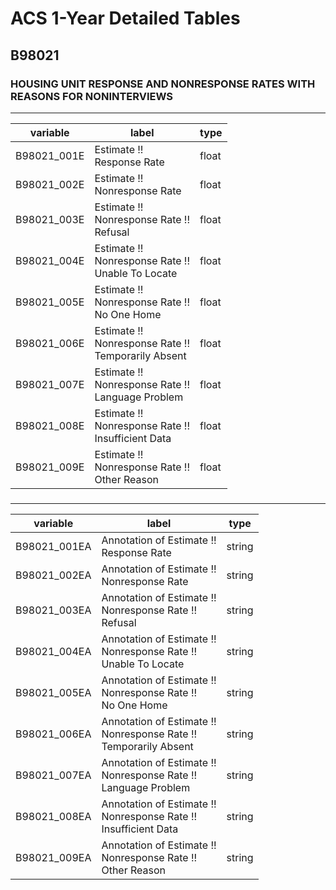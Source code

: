 # ACS 1-Year Detailed Tables

## B98021

### HOUSING UNIT RESPONSE AND NONRESPONSE RATES WITH REASONS FOR NONINTERVIEWS

___

| variable | label | type |
| ----- | ----- | ----- |
| B98021_001E | Estimate !!<br>Response Rate | float |
| B98021_002E | Estimate !!<br>Nonresponse Rate | float |
| B98021_003E | Estimate !!<br>Nonresponse Rate !!<br>Refusal | float |
| B98021_004E | Estimate !!<br>Nonresponse Rate !!<br>Unable To Locate | float |
| B98021_005E | Estimate !!<br>Nonresponse Rate !!<br>No One Home | float |
| B98021_006E | Estimate !!<br>Nonresponse Rate !!<br>Temporarily Absent | float |
| B98021_007E | Estimate !!<br>Nonresponse Rate !!<br>Language Problem | float |
| B98021_008E | Estimate !!<br>Nonresponse Rate !!<br>Insufficient Data | float |
| B98021_009E | Estimate !!<br>Nonresponse Rate !!<br>Other Reason | float |
### 

___

| variable | label | type |
| ----- | ----- | ----- |
| B98021_001EA | Annotation of Estimate !!<br>Response Rate | string |
| B98021_002EA | Annotation of Estimate !!<br>Nonresponse Rate | string |
| B98021_003EA | Annotation of Estimate !!<br>Nonresponse Rate !!<br>Refusal | string |
| B98021_004EA | Annotation of Estimate !!<br>Nonresponse Rate !!<br>Unable To Locate | string |
| B98021_005EA | Annotation of Estimate !!<br>Nonresponse Rate !!<br>No One Home | string |
| B98021_006EA | Annotation of Estimate !!<br>Nonresponse Rate !!<br>Temporarily Absent | string |
| B98021_007EA | Annotation of Estimate !!<br>Nonresponse Rate !!<br>Language Problem | string |
| B98021_008EA | Annotation of Estimate !!<br>Nonresponse Rate !!<br>Insufficient Data | string |
| B98021_009EA | Annotation of Estimate !!<br>Nonresponse Rate !!<br>Other Reason | string |

